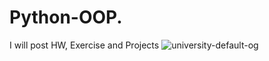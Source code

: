 # Python-OOP.
I will post HW, Exercise and Projects
![university-default-og](https://github.com/VankataLv/Python-OOP./assets/132002763/8688f6a4-0b0e-4937-b56b-c020026f2977)
